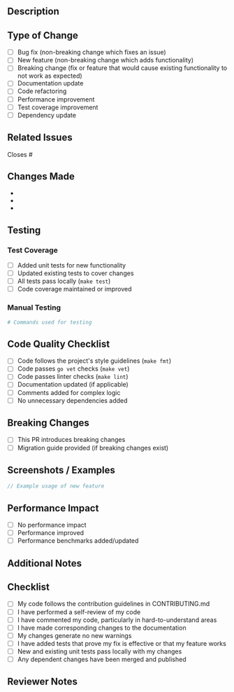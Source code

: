## Description

<!-- Provide a brief description of the changes in this PR -->

## Type of Change

<!-- Mark the relevant option with an "x" -->

- [ ] Bug fix (non-breaking change which fixes an issue)
- [ ] New feature (non-breaking change which adds functionality)
- [ ] Breaking change (fix or feature that would cause existing functionality to not work as expected)
- [ ] Documentation update
- [ ] Code refactoring
- [ ] Performance improvement
- [ ] Test coverage improvement
- [ ] Dependency update

## Related Issues

<!-- Link to related issues using #issue_number -->

Closes #

## Changes Made

<!-- List the main changes made in this PR -->

-
-
-

## Testing

<!-- Describe the tests you ran to verify your changes -->

### Test Coverage

- [ ] Added unit tests for new functionality
- [ ] Updated existing tests to cover changes
- [ ] All tests pass locally (`make test`)
- [ ] Code coverage maintained or improved

### Manual Testing

<!-- Describe any manual testing performed -->

```bash
# Commands used for testing
```

## Code Quality Checklist

- [ ] Code follows the project's style guidelines (`make fmt`)
- [ ] Code passes `go vet` checks (`make vet`)
- [ ] Code passes linter checks (`make lint`)
- [ ] Documentation updated (if applicable)
- [ ] Comments added for complex logic
- [ ] No unnecessary dependencies added

## Breaking Changes

<!-- If this PR introduces breaking changes, describe them here -->

- [ ] This PR introduces breaking changes
- [ ] Migration guide provided (if breaking changes exist)

## Screenshots / Examples

<!-- If applicable, add screenshots or code examples -->

```go
// Example usage of new feature
```

## Performance Impact

<!-- Describe any performance implications -->

- [ ] No performance impact
- [ ] Performance improved
- [ ] Performance benchmarks added/updated

## Additional Notes

<!-- Any additional information that reviewers should know -->

## Checklist

- [ ] My code follows the contribution guidelines in CONTRIBUTING.md
- [ ] I have performed a self-review of my code
- [ ] I have commented my code, particularly in hard-to-understand areas
- [ ] I have made corresponding changes to the documentation
- [ ] My changes generate no new warnings
- [ ] I have added tests that prove my fix is effective or that my feature works
- [ ] New and existing unit tests pass locally with my changes
- [ ] Any dependent changes have been merged and published

## Reviewer Notes

<!-- Optional: Specific areas you'd like reviewers to focus on -->

